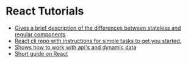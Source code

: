 # React Tutorials

- [Gives a brief description of the differences between stateless and regular components](https://javascriptplayground.com/functional-stateless-components-react/)
- [React cli repo with instructions for simple tasks to get you started.](https://github.com/facebook/create-react-app)
- [Shows how to work with api's and dynamic data](https://www.robinwieruch.de/react-fetching-data/)
- [Short guide on React](https://developmentarc.gitbooks.io/react-indepth/content/)
